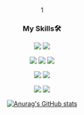 <div align="center">


1
### My Skills🛠
<img src="https://img.shields.io/badge/JavaScript-F7DF1E?style=for-the-badge&logo=JavaScript&logoColor=white" /> <img src="https://img.shields.io/badge/React-61DAFB?style=for-the-badge&logo=React&logoColor=white" />

<img src="https://img.shields.io/badge/Node-339933?style=for-the-badge&logo=Node.js&logoColor=white" /> <img src="https://img.shields.io/badge/Express-000000?style=for-the-badge&logo=Express&logoColor=white" /> <img src="https://img.shields.io/badge/Sequelize-52B0E7?style=for-the-badge&logo=Sequelize&logoColor=white"/>

<img src="https://img.shields.io/badge/MySQL-4479A1?style=for-the-badge&logo=MySQL&logoColor=white" /> <img src="https://img.shields.io/badge/Socket.io-010101?style=for-the-badge&logo=Socket.io&logoColor=white" />

<img src="https://img.shields.io/badge/Amazon AWS-232F3E?style=for-the-badge&logo=Amazon AWS&logoColor=white" /> <img src="https://img.shields.io/badge/GitHub-181717?style=for-the-badge&logo=GitHub&logoColor=white" />


[![Anurag's GitHub stats](https://github-readme-stats.vercel.app/api?username=BaGyun0107&show_icons=true&theme=tokyonight)](https://github.com/anuraghazra/github-readme-stats)

</div>




<!--
**BaGyun0107/BaGyun0107** is a ✨ _special_ ✨ repository because its `README.md` (this file) appears on your GitHub profile.

Here are some ideas to get you started:

- 🔭 I’m currently working on ...
- 🌱 I’m currently learning ...
- 👯 I’m looking to collaborate on ...
- 🤔 I’m looking for help with ...
- 💬 Ask me about ...
- 📫 How to reach me: ...
- 😄 Pronouns: ...
- ⚡ Fun fact: ...
-->
